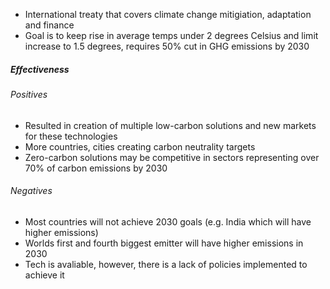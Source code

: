 - International treaty that covers climate change mitigiation, adaptation and finance
- Goal is to keep rise in average temps under 2 degrees Celsius and limit increase to 1.5 degrees, requires 50% cut in GHG emissions by 2030

##### Effectiveness
###### Positives
- Resulted in creation of multiple low-carbon solutions and new markets for these technologies
- More countries, cities creating carbon neutrality targets
- Zero-carbon solutions  may be competitive in sectors representing over 70% of carbon emissions by 2030
###### Negatives
- Most countries will not achieve 2030 goals (e.g. India which will have higher emissions)
- Worlds first and fourth biggest emitter will have higher emissions in 2030
- Tech is avaliable, however, there is a lack of policies implemented to achieve it